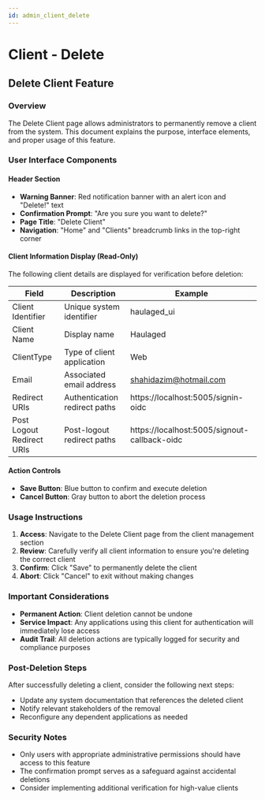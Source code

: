 ```yaml
---
id: admin_client_delete
---
```


# Client - Delete

## Delete Client Feature

### Overview
The Delete Client page allows administrators to permanently remove a client from the system. This document explains the purpose, interface elements, and proper usage of this feature.

### User Interface Components

#### Header Section
- **Warning Banner**: Red notification banner with an alert icon and "Delete!" text
- **Confirmation Prompt**: "Are you sure you want to delete?"
- **Page Title**: "Delete Client"
- **Navigation**: "Home" and "Clients" breadcrumb links in the top-right corner

#### Client Information Display (Read-Only)
The following client details are displayed for verification before deletion:

| Field | Description | Example |
|-------|-------------|---------|
| Client Identifier | Unique system identifier | haulaged_ui |
| Client Name | Display name | Haulaged |
| ClientType | Type of client application | Web |
| Email | Associated email address | shahidazim@hotmail.com |
| Redirect URIs | Authentication redirect paths | https://localhost:5005/signin-oidc |
| Post Logout Redirect URIs | Post-logout redirect paths | https://localhost:5005/signout-callback-oidc |

#### Action Controls
- **Save Button**: Blue button to confirm and execute deletion
- **Cancel Button**: Gray button to abort the deletion process

### Usage Instructions

1. **Access**: Navigate to the Delete Client page from the client management section
2. **Review**: Carefully verify all client information to ensure you're deleting the correct client
3. **Confirm**: Click "Save" to permanently delete the client
4. **Abort**: Click "Cancel" to exit without making changes

### Important Considerations

- **Permanent Action**: Client deletion cannot be undone
- **Service Impact**: Any applications using this client for authentication will immediately lose access
- **Audit Trail**: All deletion actions are typically logged for security and compliance purposes

### Post-Deletion Steps

After successfully deleting a client, consider the following next steps:
- Update any system documentation that references the deleted client
- Notify relevant stakeholders of the removal
- Reconfigure any dependent applications as needed

### Security Notes

- Only users with appropriate administrative permissions should have access to this feature
- The confirmation prompt serves as a safeguard against accidental deletions
- Consider implementing additional verification for high-value clients